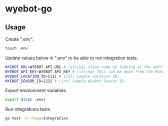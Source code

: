 # wyebot-go

## Usage

Create ".env".
```bash
touch .env
```
Update values below in ".env" to be able to run integration tests.
```bash
WYEBOT_URL=WYEBOT_API_URL # (string) cloud name by looking at the address bar in your browser when logged into the Wyebot dashboard.
WYEBOT_API_KEY=WYEBOT_API_KEY # (string) This can be done from the Management-> API Key. Only dashboard Administrators can generate API Keys.
WYEBOT_LOCATION_ID=1111 # (int) Sample Location ID.
WYEBOT_SENSOR_ID=2222 # (int) Sample Wyebot Sensor ID.
```

Export environment variables.
```bash
export $(cat .env)
```

Run integrations tests.
```bash
go test -v -tags=integration
```